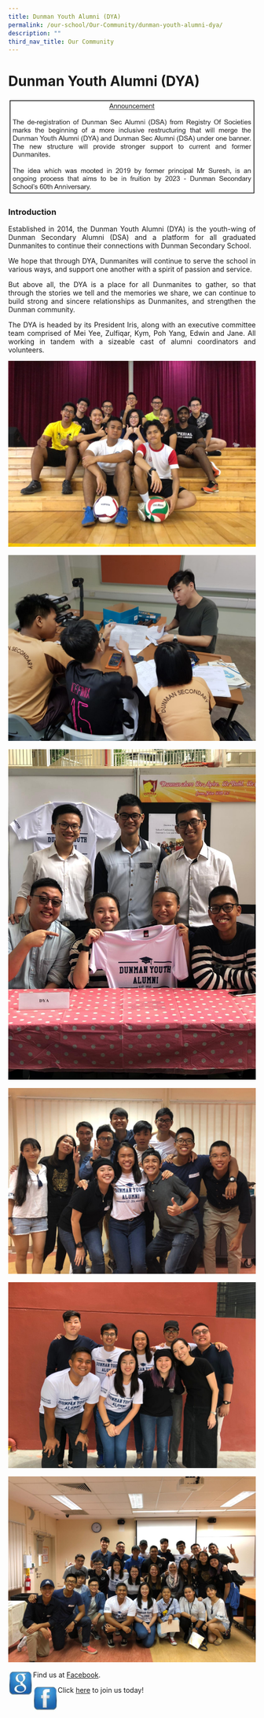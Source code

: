 ```yaml
---
title: Dunman Youth Alumni (DYA)
permalink: /our-school/Our-Community/dunman-youth-alumni-dya/
description: ""
third_nav_title: Our Community
---
```

# Dunman Youth Alumni (DYA)

![](/images/Our%20Community/DMN%20Sec%20Alumni%20%20-%20Announcement.png)

### Introduction

<p style="text-align: justify;">Established in 2014, the Dunman Youth Alumni (DYA) is the youth-wing of Dunman Secondary Alumni (DSA) and a platform for all graduated Dunmanites to continue their connections with Dunman Secondary School.</p>

<p style="text-align: justify;">We hope that through DYA, Dunmanites will continue to serve the school in various ways, and support one another with a spirit of passion and service.</p>

<p style="text-align: justify;">But above all, the DYA is a place for all Dunmanites to gather, so that through the stories we tell and the memories we share, we can continue to build strong and sincere relationships as Dunmanites, and strengthen the Dunman community.</p>

<p style="text-align: justify;">The DYA is headed by its President Iris, along with an executive committee team comprised of Mei Yee, Zulfiqar, Kym, Poh Yang, Edwin and Jane. All working in tandem with a sizeable cast of alumni coordinators and volunteers.</p>

![](/images/Our%20Community/Bonding%20Games.jpeg)

![](/images/Our%20Community/Tutorship%20Program.jpeg)

![](/images/Our%20Community/Open%20House.jpeg)

![](/images/Our%20Community/Group%20pic%201.jpeg)

![](/images/Our%20Community/Group%20pic%202.jpeg)

![](/images/Our%20Community/Group%20pic%203.jpeg)

<p><img src="/images/Our%20Community/tn_google.jpg"
     style="width:10%;float:left"></p>

Find us at [Facebook](https://www.facebook.com/Dunman-Secondary-Youth-Alumni-674134279387706/info?tab=page_info).

<p><img src="/images/Our%20Community/tn_facebook.jpg"
     style="width:10%;float:left"></p>
		 
Click <a href="https://docs.google.com/forms/d/e/1FAIpQLSfEGSN0gNhYr9AEFc5gvA_mpFkOhqhxzSaMNsuksYewX2ZmvA/viewform" target= "_blank">here</a> to join us today!